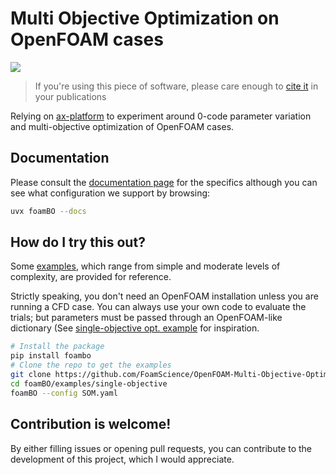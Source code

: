 # Multi Objective Optimization on OpenFOAM cases

<a href="https://zenodo.org/record/7997394"><img src="https://zenodo.org/badge/611991004.svg"></a>

> If you're using this piece of software, please care enough to [cite it](https://zenodo.org/record/7997394) in your publications

Relying on [ax-platform](https://ax.dev) to experiment around 0-code parameter variation and multi-objective optimization
of OpenFOAM cases.

## Documentation

Please consult the [documentation page](/docs) for the specifics although you can see what configuration we support by browsing:
```bash
uvx foamBO --docs
```

## How do I try this out?

Some [examples](examples), which range from simple and moderate levels of complexity, are provided for reference.

Strictly speaking, you don't need an OpenFOAM installation unless you are running a CFD case. You can always use your own code to evaluate the trials;  but parameters must be passed through an OpenFOAM-like dictionary (See [single-objective opt. example](examples/single-objective) for inspiration.

```bash
# Install the package
pip install foambo
# Clone the repo to get the examples
git clone https://github.com/FoamScience/OpenFOAM-Multi-Objective-Optimization foamBO
cd foamBO/examples/single-objective
foamBO --config SOM.yaml
```

## Contribution is welcome!

By either filling issues or opening pull requests, you can contribute to the development of this project, which I would appreciate.
